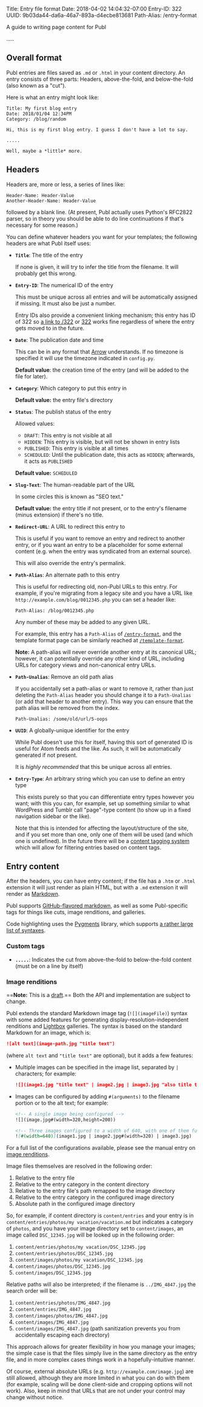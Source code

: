 Title: Entry file format
Date: 2018-04-02 14:04:32-07:00
Entry-ID: 322
UUID: 9b03da44-da6a-46a7-893a-d4ecbe813681
Path-Alias: /entry-format

A guide to writing page content for Publ

.....

## Overall format

Publ entries are files saved as `.md` or `.html` in your content directory. An
entry consists of three parts: Headers, above-the-fold, and below-the-fold (also
known as a "cut").

Here is what an entry might look like:

```publ
Title: My first blog entry
Date: 2018/01/04 12:34PM
Category: /blog/random

Hi, this is my first blog entry. I guess I don't have a lot to say.

.....

Well, maybe a *little* more.
```

## Headers

Headers are, more or less, a series of lines like:

```publ
Header-Name: Header-Value
Another-Header-Name: Header-Value
```

followed by a blank line. (At present, Publ actually uses Python's RFC2822 parser, so in theory you should be able
to do line continuations if that's necessary for some reason.)

You can define whatever headers you want for your
templates; the following headers are what Publ itself uses:

* **`Title`**: The title of the entry

    If none is given, it will try to infer the title from the filename. It will
    probably get this wrong.

* **`Entry-ID`**: The numerical ID of the entry

    This must be unique across all
    entries and will be automatically assigned if missing. It must also be just
    a number.

    Entry IDs also provide a convenient linking mechanism; this entry has ID of 322 so
    [a link to /322](/322) or [322](322) works fine regardless of where the
    entry gets moved to in the future.

* **`Date`**: The publication date and time

    This can be in any
    format that [Arrow](http://arrow.readthedocs.io) understands. If no timezone
    is specified it will use the timezone indicated in `config.py`.

    **Default value**: the creation time of the entry (and will be added to the
    file for later).

* **`Category`**: Which category to put this entry in

    **Default value:** the entry file's directory

* **`Status`**: The publish status of the entry

    Allowed values:

    * `DRAFT`: This entry is not visible at all
    * `HIDDEN`: This entry is visible, but will not be shown in entry lists
    * `PUBLISHED`: This entry is visible at all times
    * `SCHEDULED`: Until the publication date, this acts as `HIDDEN`; afterwards, it acts as `PUBLISHED`

    **Default value:** `SCHEDULED`

* **`Slug-Text`**: The human-readable part of the URL

    In some circles this is known as "SEO text."

    **Default value:** the entry title if not present, or to the entry's filename (minus extension) if there's no title.

* **`Redirect-URL`**: A URL to redirect this entry to

    This is useful if you want to remove an entry and redirect to another entry, or if
    you want an entry to be a placeholder for some external content (e.g. when the entry
    was syndicated from an external source).

    This will also override the entry's permalink.

* <a name="path-alias"></a>**`Path-Alias`**: An alternate path to this entry

    This is useful for redirecting old, non-Publ URLs to this entry. For example,
    if you're migrating from a legacy site and you have a URL like `http://example.com/blog/0012345.php`
    you can set a header like:

    ```
    Path-Alias: /blog/0012345.php
    ```

    Any number of these may be added to any given URL.

    For example, this entry has a `Path-Alias` of [`/entry-format`](/entry-format),
    and the template format page can be similarly reached at [`/template-format`](/template-format).

    **Note:** A path-alias will never override another entry at its canonical URL;
    however, it can potentially override any other kind of URL, including URLs for
    category views and non-canonical entry URLs.

* **`Path-Unalias`**: Remove an old path alias

    If you accidentally set a path-alias or want to remove it, rather than just deleting
    the `Path-Alias` header you should change it to a `Path-Unalias` (or add that header to
    another entry). This way you can ensure that the path alias will be removed from the
    index.

    ```
    Path-Unalias: /some/old/url/5-oops
    ```

* **`UUID`**: A globally-unique identifier for the entry

    While Publ doesn't use this for itself, having this sort of generated ID is
    useful for Atom feeds and the like. As such, it will be automatically generated if not present.

    It is *highly recommended* that this be unique across all entries.

* <a name="entry-type"></a>**`Entry-Type`**: An arbitrary string which you can use to define an entry type

    This exists purely so that you can differentiate entry types however you want;
    with this you can, for example, set up something similar to what WordPress and
    Tumblr call "page"-type content (to show up in a fixed navigation sidebar or the like).

    Note that this is intended for affecting the layout/structure of the site, and
    if you set more than one, only one of them will be used (and which one is undefined).
    In the future there will be a [content tagging system](https://github.com/fluffy-critter/Publ/issues/22)
    which will allow for filtering entries based on content tags.

## Entry content

After the headers, you can have entry content; if the file has a `.htm` or `.html`
extension it will just render as plain HTML, but with a `.md` extension it will
render as [Markdown](https://en.wikipedia.org/wiki/Markdown).

Publ supports [GitHub-flavored markdown](https://guides.github.com/features/mastering-markdown/),
as well as some Publ-specific tags for things like cuts, image renditions, and galleries.

Code highlighting uses the [Pygments](http://pygments.org) library, which supports
[a rather large list of syntaxes](http://pygments.org/docs/lexers/).

### Custom tags

* **`.....`**: Indicates the cut from above-the-fold to below-the-fold content (must be on a line by itself)

### <a name="image-renditions"></a>Image renditions

==**Note:** This is a [draft](http://github.com/fluffy-critter/Publ/issues/9).== Both the API and implementation are subject to change.

Publ extends the standard Markdown image tag (`![](imageFile)`) syntax with some added features for
generating display-resolution-independent renditions and [Lightbox](http://lokeshdhakar.com/projects/lightbox2/) galleries. The syntax is based on the standard Markdown for an image, which is:

```markdown
![alt text](image-path.jpg "title text")
```

(where `alt text` and `"title text"` are optional), but it adds a few features:

* Multiple images can be specified in the image list, separated by `|` characters; for example:

    ```markdown
    ![](image1.jpg "title text" | image2.jpg | image3.jpg "also title text")
    ```

* Images can be configured by adding `#(arguments)` to the filename portion or to the alt text; for example:

    ```markdown
    <!-- A single image being configured -->
    ![](image.jpg#(width=320,height=200))

    <!-- Three images configured to a width of 640, with one of them further overridden -->
    ![#(width=640)](image1.jpg | image2.jpg#(width=320) | image3.jpg)
    ```

For a full list of the configurations available, please see the manual entry on [image renditions](/image-renditions).

Image files themselves are resolved in the following order:

1. Relative to the entry file
2. Relative to the entry category in the content directory
3. Relative to the entry file's path remapped to the image directory
3. Relative to the entry category in the configured image directory
3. Absolute path in the configured image directory

So, for example, if content directory is `content/entries` and your entry is in
`content/entries/photos/my vacation/vacation.md` but indicates a category of `photos`,
and you have your image directory set to `content/images`,
an image called `DSC_12345.jpg` will be looked up in the following order:

1. `content/entries/photos/my vacation/DSC_12345.jpg`
2. `content/entries/photos/DSC_12345.jpg`
3. `content/images/photos/my vacation/DSC_12345.jpg`
3. `content/images/photos/DSC_12345.jpg`
4. `content/images/DSC_12345.jpg`

Relative paths will also be interpreted; if the filename is `../IMG_4847.jpg` the
search order will be:

1. `content/entries/photos/IMG_4847.jpg`
2. `content/entries/IMG_4847.jpg`
3. `content/images/photos/IMG_4847.jpg`
3. `content/images/IMG_4847.jpg`
4. `content/images/IMG_4847.jpg` (path sanitization prevents you from accidentally escaping each directory)

This approach allows for greater flexibility in how you manage your images; the simple
case is that the files simply live in the same directory as the entry file, and in more complex cases
things work in a hopefully-intuitive manner.

Of course, external absolute URLs (e.g. `http://example.com/image.jpg`) are still allowed, although they are
more limited in what you can do with them (for example, scaling will be done client-side and cropping
options will not work). Also, keep in mind that URLs that are not under your control may change without notice.
